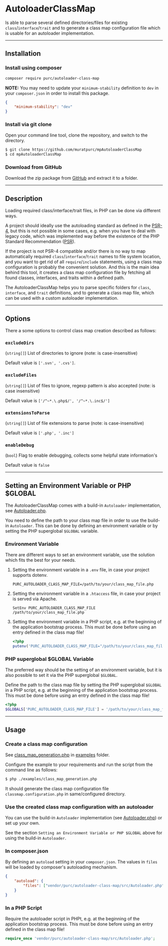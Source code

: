 # AutoloaderClassMap

Is able to parse several defined directories/files for existing `class`/`interface`/`trait` and to generate a
class map configuration file which is usable for an autoloader implementation.

---

## Installation

### Install using composer

```sh
composer require purc/autoloader-class-map
```

**NOTE:** You may need to update your `minimum-stability` definition to `dev` in your `composer.json` 
in order to install this package.

```json
{
    "minimum-stability": "dev"
}
```

### Install via git clone

Open your command line tool, clone the repository, and switch to the directory.

```sh
$ git clone https://github.com/muratpurc/mpAutoloaderClassMap
$ cd mpAutoloaderClassMap
```

### Download from GitHub

Download the zip package from [GitHub](https://github.com/muratpurc/mpAutoloaderClassMap) and extract it to a folder.

---

## Description

Loading required class/interface/trait files, in PHP can be done via different ways.

A project should ideally use the autoloading standard as defined in the [PSR-4](https://www.php-fig.org/psr/psr-4/), 
but this is not possible in some cases, e.g. when you have to deal with legacy code, which was implemented way 
before the existence of the PHP Standard Recommendation ([PSR](https://www.php-fig.org/psr/)).

If the project is not PSR-4 compatible and/or there is no way to map automatically required 
`class`/`interface`/`trait` names to file system location, and you want to get rid of all `require`/`include` 
statements, using a class map configuration is probably the convenient solution. And this is the main idea
behind this tool, it creates a class map configuration file by fetching all found classes, interfaces, and
traits within a defined path.

The AutoloaderClassMap helps you to parse specific folders for `class`, `interface`, and `trait` definitions,
and to generate a class map file, which can be used with a custom autoloader implementation.

----

## Options

There a some options to control class map creation described as follows:

### `excludeDirs`

(`string[]`) List of directories to ignore (note: is case-insensitive)

Default value is `['.svn', '.cvs']`.

### `excludeFiles`

(`string[]`) List of files to ignore, regexp pattern is also accepted (note: is case insensitive)

Default value is `['/^~*.\.php$/', '/^~*.\.inc$/']`

### `extensionsToParse`

(`string[]`) List of file extensions to parse (note: is case-insensitive)

Default value is `['.php', '.inc']`

### `enableDebug`

(`bool`) Flag to enable debugging, collects some helpful state information's

Default value is `false`

---

## Setting an Environment Variable or PHP $GLOBAL

The AutoloaderClassMap comes with a build-in `Autoloader` implementation, see [Autoloader.php](./src/Autoloader.php).

You need to define the path to your class map file in order to use the build-in `Autoloader`. This can be done by defining an environment variable or by setting the PHP superglobal `$GLOBAL` variable.

### Environment Variable

There are different ways to set an environment variable, use the solution which fits the best for your needs.

1. Setting the environment variable in a `.env` file, in case your project supports dotenv.

    ```
    PURC_AUTOLOADER_CLASS_MAP_FILE=/path/to/your/class_map_file.php
    ```

2. Setting the environment variable in a `.htaccess` file, in case your project is served via Apache.

    ```
    SetEnv PURC_AUTOLOADER_CLASS_MAP_FILE /path/to/your/class_map_file.php
    ```

3. Setting the environment variable in a PHP script, e.g. at the beginning of the application bootstrap process. 
    This must be done before using an entry defined in the class map file!

    ```php
    <?php
    putenv('PURC_AUTOLOADER_CLASS_MAP_FILE="/path/to/your/class_map_file.php"');
    ```

### PHP superglobal $GLOBAL Variable

The preferred way should be the setting of an environment variable, but it is also possible to set it via 
the PHP superglobal `$GLOBAL`.

Define the path to the class map file by setting the PHP superglobal `$GLOBAL` in a PHP script, e.g. at 
the beginning of the application bootstrap process. This must be done before using an entry defined in
the class map file!

```php
<?php
$GLOBALS['PURC_AUTOLOADER_CLASS_MAP_FILE'] = '/path/to/your/class_map_file.php';
```

---

## Usage

### Create a class map configuration

See [class_map_generation.php](./examples/class_map_generation.php) in [examples](./examples) folder.

Configure the example to your requirements and run the script from the command line as follows:

```sh
$ php ./examples/class_map_generation.php
```

It should generate the class map configuration file `classmap.configuration.php` in same/configured directory.

### Use the created class map configuration with an autoloader

You can use the build-in `Autoloader` implementation (see [Autoloader.php](./src/Autoloader.php)) or set up your own.

See the section `Setting an Environment Variable or PHP $GLOBAL` above for using the build-in `Autoloader`.

### In composer.json

By defining an `autoload` setting in your `composer.json`. The values in `files` will be loaded by composer's
autoloading mechanism.

```json
{
    "autoload": {
        "files": ["vendor/purc/autoloader-class-map/src/Autoloader.php"]
    }
}
```

### In a PHP Script

Require the autoloader script in PHPt, e.g. at the beginning of the application bootstrap process. 
This must be done before using an entry defined in the class map file!

```php
require_once 'vendor/purc/autoloader-class-map/src/Autoloader.php';
```
